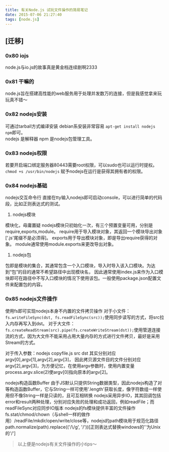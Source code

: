 ```yaml
---
title: 有关Node.js 试玩文件操作的简易笔记
date: 2015-07-06 21:27:40
tags: [node.js]
---
```


## [迁移]

### 0x80 iojs

node.js与io.js的故事真是黄金档连续剧啊2333

### 0x81 干嘛的

node.js旨在搭建高性能的web服务用于处理并发数万的连接，但是我感觉拿来玩玩真不错～

### 0x82 nodejs安装

可通过tarball方式编译安装 debian系安装非常容易 `apt-get install nodejs npm`即可。  
nodejs 是解释器 npm 是nodejs包管理工具。

### 0x83 nodejs权限

若要开启端口绑定服务器80443需要root权限，可以sudo也可以运行时提权。  
`chmod +s /usr/bin/nodejs` 赋予nodejs在运行是获得其拥有者的权限。

### 0x84 nodejs基础

nodejs交互命令行 直接在tty输入nodejs即可启动console，可以进行简单的代码段，比如正则表达式的测试。

1. nodejs模块

模块化，毋庸置疑 nodejs模块只初始化一次，有三个预置变量可用，分别是require,exports,module。
require用于导入模块对象，其返回一个模块导出对象['.js'尾缀不是必须得]。
exports用于导出模块对象，即是导出require获得的对象。
module通常使用module.exports来更改导出对象。

1. nodejs包

包即是模块的集合，其通常包含一个入口模块，导入时导入该入口模块。为达到“包”的目的通常不希望路径中出现模块名，
因此通常使用index.js来作为入口模块即可在路径中不写入口模块的情况下使用该包。一般使用package.json配置文件来配置包的内容。

### 0x85 nodejs文件操作

使用fs即可实现nodejs本身不内置的文件拷贝操作
对于小文件：`fs.writeFileSync(dst, fs.readFileSync(src));`使用同步读写的方式，将src拉入内存再写入到dst。
对于大文件：`fs.createReadStream(src).pipe(fs.createWriteStream(dst));`使用管道连接流的方式，因为大文件不能采用占用大量内存的方式进行文件拷贝，最好是采用Stream的方式。

对于传入参数：nodejs copyfile.js src dst 其实分别对应argv[0],argv[1],argv[2],argv[3]，
因此拷贝源文件目的文件分别对应argv[2],argv[3]，为方便记忆，在使用argv参数时，使用内置变量process.argv.slice(2)使argv[0]指向原本的argv[2]。

nodejs构造函数Buffer
由于JS默认只提供String数据类型，因此nodejs构造了对等构造函数Buffer，它与String一样可使用'.length'获取长度，像字符数组一样使用但不像String一样是只读的，且可互相转换
nodejs采用异步IO，其其回调包括error和result两种处理，分别对应失败的处理和成功返回，例如readFile；而readFileSync对应同步IO版本
nodejs的fs模块提供丰富的文件操作fs.stat/chmod/chown（与shell一样的做作用）/readFile/mkdir/open/write/close等，nodejs的path模块用于规范化路径path.normalize(path).replace(('/\\/g', '/'))[正则表达式替换windows的'\'为Unix的'/']

> 以上便是nodejs有关文件操作的小tips～
